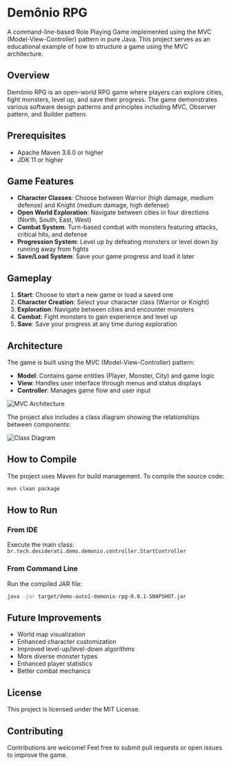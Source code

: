 # Demônio RPG

A command-line-based Role Playing Game implemented using the MVC (Model-View-Controller) pattern in pure Java.
This project serves as an educational example of how to structure a game using the MVC architecture.

## Overview

Demônio RPG is an open-world RPG game where players can explore cities, fight monsters, level up,
and save their progress. The game demonstrates various software design patterns and principles including MVC,
Observer pattern, and Builder pattern.

## Prerequisites

* Apache Maven 3.6.0 or higher
* JDK 11 or higher

## Game Features

* **Character Classes**: Choose between Warrior (high damage, medium defense) and Knight (medium damage, high defense)
* **Open World Exploration**: Navigate between cities in four directions (North, South, East, West)
* **Combat System**: Turn-based combat with monsters featuring attacks, critical hits, and defense
* **Progression System**: Level up by defeating monsters or level down by running away from fights
* **Save/Load System**: Save your game progress and load it later

## Gameplay

1. **Start**: Choose to start a new game or load a saved one
2. **Character Creation**: Select your character class (Warrior or Knight)
3. **Exploration**: Navigate between cities and encounter monsters
4. **Combat**: Fight monsters to gain experience and level up
5. **Save**: Save your progress at any time during exploration

## Architecture

The game is built using the MVC (Model-View-Controller) pattern:

* **Model**: Contains game entities (Player, Monster, City) and game logic
* **View**: Handles user interface through menus and status displays
* **Controller**: Manages game flow and user input

![MVC Architecture](mvc.jpg)

The project also includes a class diagram showing the relationships between components:

![Class Diagram](diagram.jpg)

## How to Compile

The project uses Maven for build management. To compile the source code:

```bash
mvn clean package
```

## How to Run

### From IDE

Execute the main class: `br.tech.desiderati.demo.demonio.controller.StartController`

### From Command Line

Run the compiled JAR file:

```bash
java -jar target/demo-auto1-demonio-rpg-0.0.1-SNAPSHOT.jar
```

## Future Improvements

* World map visualization
* Enhanced character customization
* Improved level-up/level-down algorithms
* More diverse monster types
* Enhanced player statistics
* Better combat mechanics

## License

This project is licensed under the MIT License.

## Contributing

Contributions are welcome! Feel free to submit pull requests or open issues to improve the game.

